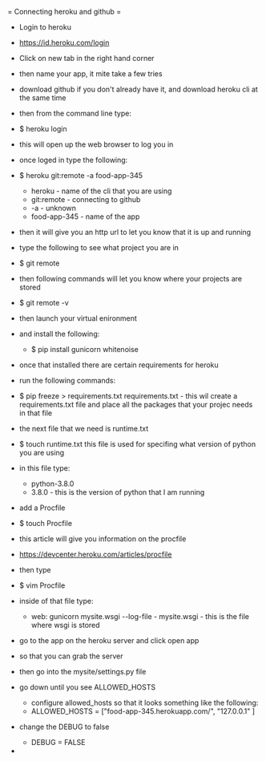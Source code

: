 
= Connecting heroku and github =
* Login to heroku
* https://id.heroku.com/login
* Click on new tab in the right hand corner
* then name your app, it mite take a few tries
* download github if you don't already have it, and download heroku cli at the same time
* then from the command line type: 
* $ heroku login
* this will open up the web browser to log you in
* once loged in type the following:
* $ heroku git:remote -a food-app-345
	- heroku - name of the cli that you are using
	- git:remote - connecting to github
	- -a - unknown
	- food-app-345 - name of the app
* then it will give you an http url to let you know that it is up and running
* type the following to see what project you are in
* $ git remote
* then following commands will let you know where your projects are stored
* $ git remote -v
* then launch your virtual enironment
* and install the following:
	* $ pip install gunicorn whitenoise
* once that installed there are certain requirements for heroku
* run the following commands:
* $ pip freeze > requirements.txt 
  requirements.txt - this wil create a requirements.txt file 
  and place all the packages that your projec needs in that file
* the next file that we need is runtime.txt
* $ touch runtime.txt 
  this file is used for specifing what version of python you are using 
* in this file type:
	* python-3.8.0
	* 3.8.0 - this is the version of python that I am running
* add a Procfile
* $ touch Procfile
* this article will give you information on the procfile
* https://devcenter.heroku.com/articles/procfile
* then type 
* $ vim Procfile
* inside of that file type:
	* web: gunicorn mysite.wsgi --log-file - 
	  mysite.wsgi - this is the file where wsgi is stored
* go to the app on the heroku server and click open app
* so that you can grab the server
* then go into the mysite/settings.py file
* go down until you see ALLOWED_HOSTS
	* configure allowed_hosts so that it looks something like the following:
	* ALLOWED_HOSTS = ["food-app-345.herokuapp.com/", "127.0.0.1" ]
* change the DEBUG to false
	
	* DEBUG = FALSE
* 
